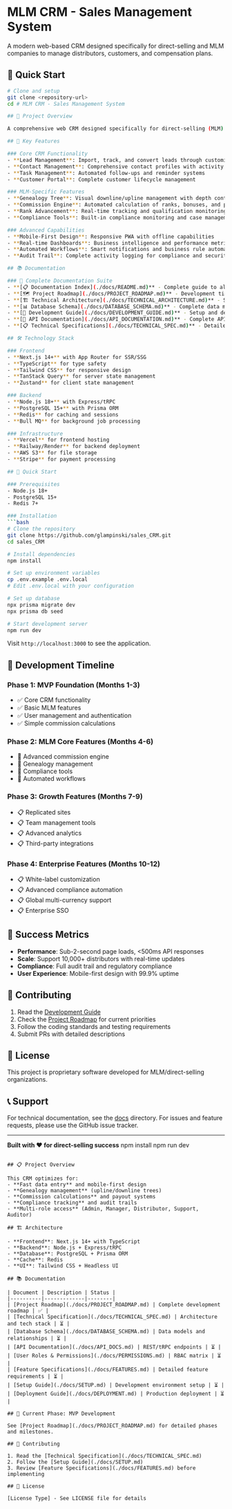 # MLM CRM - Sales Management System

A modern web-based CRM designed specifically for direct-selling and MLM companies to manage distributors, customers, and compensation plans.

## 🚀 Quick Start

```bash
# Clone and setup
git clone <repository-url>
cd # MLM CRM - Sales Management System

## 🎯 Project Overview

A comprehensive web CRM designed specifically for direct-selling (MLM) companies to manage **distributors**, **customers**, **orders**, and **commission calculations**. Built with modern technology stack optimized for fast data entry, mobile-first experience, and regulatory compliance.

## 🚀 Key Features

### Core CRM Functionality
- **Lead Management**: Import, track, and convert leads through customizable pipelines
- **Contact Management**: Comprehensive contact profiles with activity tracking
- **Task Management**: Automated follow-ups and reminder systems
- **Customer Portal**: Complete customer lifecycle management

### MLM-Specific Features
- **Genealogy Tree**: Visual downline/upline management with depth controls
- **Commission Engine**: Automated calculation of ranks, bonuses, and payouts
- **Rank Advancement**: Real-time tracking and qualification monitoring
- **Compliance Tools**: Built-in compliance monitoring and case management

### Advanced Capabilities
- **Mobile-First Design**: Responsive PWA with offline capabilities
- **Real-time Dashboards**: Business intelligence and performance metrics
- **Automated Workflows**: Smart notifications and business rule automation
- **Audit Trail**: Complete activity logging for compliance and security

## 📚 Documentation

### 📖 Complete Documentation Suite
- **[📋 Documentation Index](./docs/README.md)** - Complete guide to all documentation
- **[🗺️ Project Roadmap](./docs/PROJECT_ROADMAP.md)** - Development timeline and milestones
- **[🏗️ Technical Architecture](./docs/TECHNICAL_ARCHITECTURE.md)** - System design and infrastructure
- **[📊 Database Schema](./docs/DATABASE_SCHEMA.md)** - Complete data model and relationships
- **[🔧 Development Guide](./docs/DEVELOPMENT_GUIDE.md)** - Setup and development workflows
- **[📡 API Documentation](./docs/API_DOCUMENTATION.md)** - Complete API reference
- **[📋 Technical Specifications](./docs/TECHNICAL_SPEC.md)** - Detailed technical requirements

## 🛠️ Technology Stack

### Frontend
- **Next.js 14+** with App Router for SSR/SSG
- **TypeScript** for type safety
- **Tailwind CSS** for responsive design
- **TanStack Query** for server state management
- **Zustand** for client state management

### Backend
- **Node.js 18+** with Express/tRPC
- **PostgreSQL 15+** with Prisma ORM
- **Redis** for caching and sessions
- **Bull MQ** for background job processing

### Infrastructure
- **Vercel** for frontend hosting
- **Railway/Render** for backend deployment
- **AWS S3** for file storage
- **Stripe** for payment processing

## 🚀 Quick Start

### Prerequisites
- Node.js 18+
- PostgreSQL 15+
- Redis 7+

### Installation
```bash
# Clone the repository
git clone https://github.com/glampinski/sales_CRM.git
cd sales_CRM

# Install dependencies
npm install

# Set up environment variables
cp .env.example .env.local
# Edit .env.local with your configuration

# Set up database
npx prisma migrate dev
npx prisma db seed

# Start development server
npm run dev
```

Visit `http://localhost:3000` to see the application.

## 📅 Development Timeline

### Phase 1: MVP Foundation (Months 1-3)
- ✅ Core CRM functionality
- ✅ Basic MLM features
- ✅ User management and authentication
- ✅ Simple commission calculations

### Phase 2: MLM Core Features (Months 4-6)
- 🔄 Advanced commission engine
- 🔄 Genealogy management
- 🔄 Compliance tools
- 🔄 Automated workflows

### Phase 3: Growth Features (Months 7-9)
- 📋 Replicated sites
- 📋 Team management tools
- 📋 Advanced analytics
- 📋 Third-party integrations

### Phase 4: Enterprise Features (Months 10-12)
- 📋 White-label customization
- 📋 Advanced compliance automation
- 📋 Global multi-currency support
- 📋 Enterprise SSO

## 🎯 Success Metrics

- **Performance**: Sub-2-second page loads, <500ms API responses
- **Scale**: Support 10,000+ distributors with real-time updates
- **Compliance**: Full audit trail and regulatory compliance
- **User Experience**: Mobile-first design with 99.9% uptime

## 🤝 Contributing

1. Read the [Development Guide](./docs/DEVELOPMENT_GUIDE.md)
2. Check the [Project Roadmap](./docs/PROJECT_ROADMAP.md) for current priorities
3. Follow the coding standards and testing requirements
4. Submit PRs with detailed descriptions

## 📄 License

This project is proprietary software developed for MLM/direct-selling organizations.

## 📞 Support

For technical documentation, see the [docs](./docs/) directory.
For issues and feature requests, please use the GitHub issue tracker.

---

**Built with ❤️ for direct-selling success**
npm install
npm run dev
```

## 📋 Project Overview

This CRM optimizes for:
- **Fast data entry** and mobile-first design
- **Genealogy management** (upline/downline trees)
- **Commission calculations** and payout systems
- **Compliance tracking** and audit trails
- **Multi-role access** (Admin, Manager, Distributor, Support, Auditor)

## 🏗️ Architecture

- **Frontend**: Next.js 14+ with TypeScript
- **Backend**: Node.js + Express/tRPC
- **Database**: PostgreSQL + Prisma ORM
- **Cache**: Redis
- **UI**: Tailwind CSS + Headless UI

## 📚 Documentation

| Document | Description | Status |
|----------|-------------|--------|
| [Project Roadmap](./docs/PROJECT_ROADMAP.md) | Complete development roadmap | ✅ |
| [Technical Specification](./docs/TECHNICAL_SPEC.md) | Architecture and tech stack | ⏳ |
| [Database Schema](./docs/DATABASE_SCHEMA.md) | Data models and relationships | ⏳ |
| [API Documentation](./docs/API_DOCS.md) | REST/tRPC endpoints | ⏳ |
| [User Roles & Permissions](./docs/PERMISSIONS.md) | RBAC matrix | ⏳ |
| [Feature Specifications](./docs/FEATURES.md) | Detailed feature requirements | ⏳ |
| [Setup Guide](./docs/SETUP.md) | Development environment setup | ⏳ |
| [Deployment Guide](./docs/DEPLOYMENT.md) | Production deployment | ⏳ |

## 🎯 Current Phase: MVP Development

See [Project Roadmap](./docs/PROJECT_ROADMAP.md) for detailed phases and milestones.

## 🤝 Contributing

1. Read the [Technical Specification](./docs/TECHNICAL_SPEC.md)
2. Follow the [Setup Guide](./docs/SETUP.md)
3. Review [Feature Specifications](./docs/FEATURES.md) before implementing

## 📄 License

[License Type] - See LICENSE file for details
